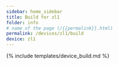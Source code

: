 ```yaml
---
sidebar: home_sidebar
title: Build for zl1
folder: info
# name of the page (/{{permalink}}.html)
permalink: /devices/zl1/build
device: zl1
---
```

{% include templates/device_build.md %}
